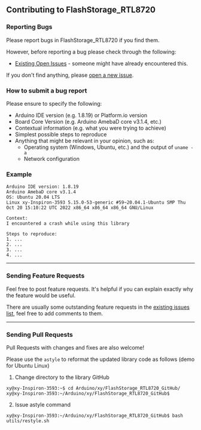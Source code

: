 ## Contributing to FlashStorage_RTL8720

### Reporting Bugs

Please report bugs in FlashStorage_RTL8720 if you find them.

However, before reporting a bug please check through the following:

* [Existing Open Issues](https://github.com/khoih-prog/FlashStorage_RTL8720/issues) - someone might have already encountered this.

If you don't find anything, please [open a new issue](https://github.com/khoih-prog/FlashStorage_RTL8720/issues/new).

### How to submit a bug report

Please ensure to specify the following:

* Arduino IDE version (e.g. 1.8.19) or Platform.io version
* Board Core Version (e.g. Arduino AmebaD core v3.1.4, etc.)
* Contextual information (e.g. what you were trying to achieve)
* Simplest possible steps to reproduce
* Anything that might be relevant in your opinion, such as:
  * Operating system (Windows, Ubuntu, etc.) and the output of `uname -a`
  * Network configuration


### Example

```
Arduino IDE version: 1.8.19
Arduino AmebaD core v3.1.4
OS: Ubuntu 20.04 LTS
Linux xy-Inspiron-3593 5.15.0-53-generic #59~20.04.1-Ubuntu SMP Thu Oct 20 15:10:22 UTC 2022 x86_64 x86_64 x86_64 GNU/Linux

Context:
I encountered a crash while using this library

Steps to reproduce:
1. ...
2. ...
3. ...
4. ...
```

---

### Sending Feature Requests

Feel free to post feature requests. It's helpful if you can explain exactly why the feature would be useful.

There are usually some outstanding feature requests in the [existing issues list](https://github.com/khoih-prog/FlashStorage_RTL8720/issues?q=is%3Aopen+is%3Aissue+label%3Aenhancement), feel free to add comments to them.

---

### Sending Pull Requests

Pull Requests with changes and fixes are also welcome!

Please use the `astyle` to reformat the updated library code as follows (demo for Ubuntu Linux)

1. Change directory to the library GitHub

```
xy@xy-Inspiron-3593:~$ cd Arduino/xy/FlashStorage_RTL8720_GitHub/
xy@xy-Inspiron-3593:~/Arduino/xy/FlashStorage_RTL8720_GitHub$
```

2. Issue astyle command

```
xy@xy-Inspiron-3593:~/Arduino/xy/FlashStorage_RTL8720_GitHub$ bash utils/restyle.sh
```


